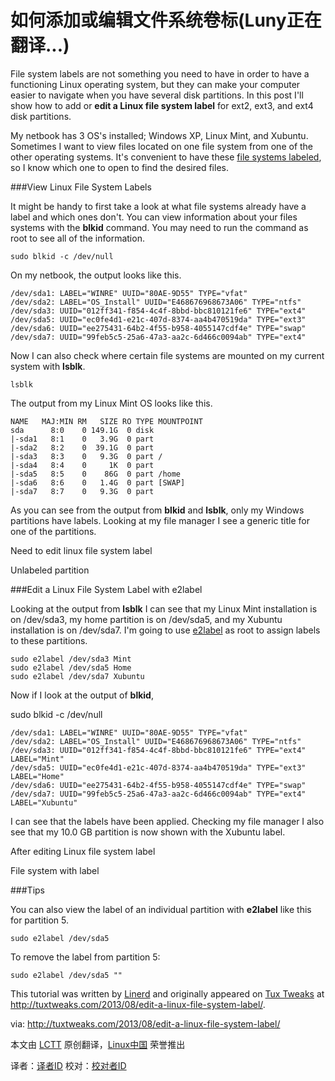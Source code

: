 如何添加或编辑文件系统卷标(Luny正在翻译...)
=======================

File system labels are not something you need to have in order to have a functioning Linux operating system, but they can make your computer easier to navigate when you have several disk partitions. In this post I'll show how to add or **edit a Linux file system label** for ext2, ext3, and ext4 disk partitions.

My netbook has 3 OS's installed; Windows XP, Linux Mint, and Xubuntu. Sometimes I want to view files located on one file system from one of the other operating systems. It's convenient to have these [file systems labeled][1], so I know which one to open to find the desired files.

###View Linux File System Labels

It might be handy to first take a look at what file systems already have a label and which ones don't. You can view information about your files systems with the **blkid** command. You may need to run the command as root to see all of the information.

	sudo blkid -c /dev/null

On my netbook, the output looks like this.

	/dev/sda1: LABEL="WINRE" UUID="80AE-9D55" TYPE="vfat" 
	/dev/sda2: LABEL="OS_Install" UUID="E468676968673A06" TYPE="ntfs" 
	/dev/sda3: UUID="012ff341-f854-4c4f-8bbd-bbc810121fe6" TYPE="ext4" 
	/dev/sda5: UUID="ec0fe4d1-e21c-407d-8374-aa4b470519da" TYPE="ext3" 
	/dev/sda6: UUID="ee275431-64b2-4f55-b958-4055147cdf4e" TYPE="swap"
	/dev/sda7: UUID="99feb5c5-25a6-47a3-aa2c-6d466c0094ab" TYPE="ext4"

Now I can also check where certain file systems are mounted on my current system with **lsblk**.

	lsblk

The output from my Linux Mint OS looks like this.

	NAME   MAJ:MIN RM   SIZE RO TYPE MOUNTPOINT
	sda      8:0    0 149.1G  0 disk 
	|-sda1   8:1    0   3.9G  0 part 
	|-sda2   8:2    0  39.1G  0 part 
	|-sda3   8:3    0   9.3G  0 part /
	|-sda4   8:4    0     1K  0 part 
	|-sda5   8:5    0    86G  0 part /home
	|-sda6   8:6    0   1.4G  0 part [SWAP]
	|-sda7   8:7    0   9.3G  0 part

As you can see from the output from **blkid** and **lsblk**, only my Windows partitions have labels. Looking at my file manager I see a generic title for one of the partitions.

Need to edit linux file system label

Unlabeled partition

###Edit a Linux File System Label with e2label

Looking at the output from **lsblk** I can see that my Linux Mint installation is on /dev/sda3, my home partition is on /dev/sda5, and my Xubuntu installation is on /dev/sda7. I'm going to use [e2label][2] as root to assign labels to these partitions.

	sudo e2label /dev/sda3 Mint
	sudo e2label /dev/sda5 Home
	sudo e2label /dev/sda7 Xubuntu

Now if I look at the output of **blkid**,

sudo blkid -c /dev/null

	/dev/sda1: LABEL="WINRE" UUID="80AE-9D55" TYPE="vfat" 
	/dev/sda2: LABEL="OS_Install" UUID="E468676968673A06" TYPE="ntfs" 
	/dev/sda3: UUID="012ff341-f854-4c4f-8bbd-bbc810121fe6" TYPE="ext4" LABEL="Mint" 
	/dev/sda5: UUID="ec0fe4d1-e21c-407d-8374-aa4b470519da" TYPE="ext3" LABEL="Home" 
	/dev/sda6: UUID="ee275431-64b2-4f55-b958-4055147cdf4e" TYPE="swap" 
	/dev/sda7: UUID="99feb5c5-25a6-47a3-aa2c-6d466c0094ab" TYPE="ext4" LABEL="Xubuntu"

I can see that the labels have been applied. Checking my file manager I also see that my 10.0 GB partition is now shown with the Xubuntu label.

After editing Linux file system label

File system with label

###Tips

You can also view the label of an individual partition with **e2label** like this for partition 5.

	sudo e2label /dev/sda5

To remove the label from partition 5:

	sudo e2label /dev/sda5 ""

This tutorial was written by [Linerd][3] and originally appeared on [Tux Tweaks][4] at http://tuxtweaks.com/2013/08/edit-a-linux-file-system-label/.

via: http://tuxtweaks.com/2013/08/edit-a-linux-file-system-label/

本文由 [LCTT][] 原创翻译，[Linux中国][] 荣誉推出

译者：[译者ID][] 校对：[校对者ID][]


[LCTT]:https://github.com/LCTT/TranslateProject
[Linux中国]:http://linux.cn/portal.php
[译者ID]:http://linux.cn/space/译者ID
[校对者ID]:http://linux.cn/space/校对者ID

[1]:https://wiki.archlinux.org/index.php/Persistent_block_device_naming
[2]:http://linux.die.net/man/8/e2label
[3]:http://tuxtweaks.com/author/Linerd/
[4]:http://tuxtweaks.com/

